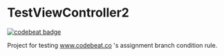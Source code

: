 # TestViewController2

[![codebeat badge](https://codebeat.co/badges/1b9bae76-c406-4a4d-a046-0dcad8158adb)](https://codebeat.co/projects/github-com-paciej00-testviewcontroller2)

Project for testing www.codebeat.co 's assignment branch condition rule.
